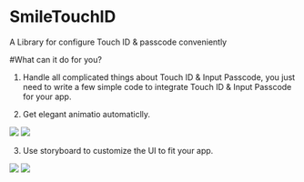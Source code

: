 # SmileTouchID
A Library for configure Touch ID &amp; passcode conveniently

#What can it do for you?


1. Handle all complicated things about Touch ID & Input Passcode, you just need to write a few simple code to integrate Touch ID & Input Passcode for your app.


2. Get elegant animatio automaticlly.


![](https://raw.githubusercontent.com/liu044100/SmileTouchID/master/demo_gif/demo1.gif)
![](https://raw.githubusercontent.com/liu044100/SmileTouchID/master/demo_gif/demo2.gif)


3. Use storyboard to customize the UI to fit your app.

![](https://raw.githubusercontent.com/liu044100/SmileTouchID/master/demo_gif/demo4.png)
![](https://raw.githubusercontent.com/liu044100/SmileTouchID/master/demo_gif/demo5.png)
